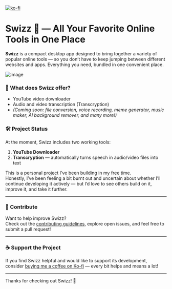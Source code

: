 [![ko-fi](https://ko-fi.com/img/githubbutton_sm.svg)](https://ko-fi.com/P5P11HDQAG)

# Swizz 🚀 — All Your Favorite Online Tools in One Place

**Swizz** is a compact desktop app designed to bring together a variety of popular online tools — so you don’t have to keep jumping between different websites and apps. Everything you need, bundled in one convenient place.

<img alt="image" src="https://github.com/user-attachments/assets/aa028ed9-cc85-4569-8c05-3490fa310b66" />


### 🧰 What does Swizz offer?

- YouTube video downloader  
- Audio and video transcription (Transcryption)  
- _(Coming soon: file conversion, voice recording, meme generator, music maker, AI background remover, and many more!)_

### 🛠️ Project Status

At the moment, Swizz includes two working tools:
1. **YouTube Downloader**  
2. **Transcryption** — automatically turns speech in audio/video files into text

This is a personal project I’ve been building in my free time.  
Honestly, I’ve been feeling a bit burnt out and uncertain about whether I’ll continue developing it actively — but I’d love to see others build on it, improve it, and take it further.

---

### 🤝 Contribute

Want to help improve Swizz?  
Check out the [contributing guidelines](CONTRIBUTING.md), explore open issues, and feel free to submit a pull request!

---

### ☕ Support the Project

If you find Swizz helpful and would like to support its development,  
consider [buying me a coffee on Ko-fi](https://ko-fi.com/P5P11HDQAG) — every bit helps and means a lot!

---

Thanks for checking out Swizz! 💛
